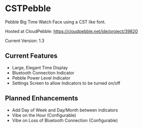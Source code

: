 CSTPebble
=========

Pebble Big Time Watch Face using a CST like font.

Hosted at CloudPebble: https://cloudpebble.net/ide/project/39820

Current Version: 1.3

Current Features
----------------
* Large, Elegant Time Display
* Bluetooth Connection Indicator
* Pebble Power Level Indicator
* Settings Screen to allow Indicators to be turned on/off

Planned Enhancements
--------------------
* Add Day of Week and Day/Month between indicators
* Vibe on the Hour (Configurable)
* Vibe on Loss of Bluetooth Connection (Configurable)
